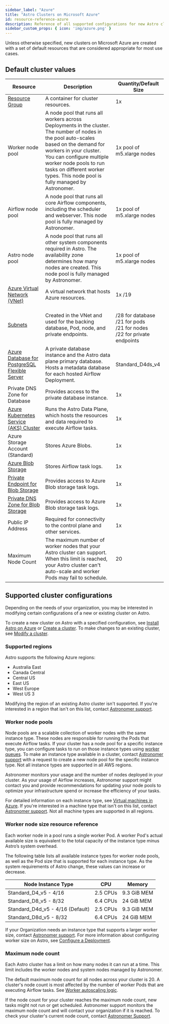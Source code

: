 ```yaml
---
sidebar_label: "Azure"
title: "Astro Clusters on Microsoft Azure"
id: resource-reference-azure
description: Reference of all supported configurations for new Astro clusters on Microsoft Azure.
sidebar_custom_props: { icon: 'img/azure.png' }
---
```


Unless otherwise specified, new clusters on Microsoft Azure are created with a set of default resources that are considered appropriate for most use cases.

## Default cluster values

| Resource                                      | Description                                                                                                                                   | Quantity/Default Size                                                                         |
| --------------------------------------------- | --------------------------------------------------------------------------------------------------------------------------------------------- | --------------------------------------------------------------------------------------------- |
| [Resource Group](https://docs.microsoft.com/en-us/azure/azure-resource-manager/management/manage-resource-groups-portal)                                | A container for cluster resources.                                                                                                            | 1x                                                                                            |
| Worker node pool | A node pool that runs all workers across Deployments in the cluster. The number of nodes in the pool auto-scales based on the demand for workers in your cluster. You can configure multiple worker node pools to run tasks on different worker types. This node pool is fully managed by Astronomer. | 1x pool of m5.xlarge nodes |
| Airflow node pool | A node pool that runs all core Airflow components, including the scheduler and webserver. This node pool is fully managed by Astronomer. | 1x pool of m5.xlarge nodes |
| Astro node pool | A node pool that runs all other system components required in Astro. The availability zone determines how many nodes are created. This node pool is fully managed by Astronomer.| 1x pool of m5.xlarge nodes |
| [Azure Virtual Network (VNet)](https://docs.microsoft.com/en-us/azure/virtual-network/virtual-networks-overview)                  | A virtual network that hosts Azure resources.                                                                                                 | 1x /19                                                                                        |
| [Subnets](https://docs.microsoft.com/en-us/azure/virtual-network/virtual-network-manage-subnet)                                     | Created in the VNet and used for the backing database, Pod, node, and private endpoints.                                                      | <br />/28 for database <br />/21 for pods <br />/21 for nodes <br />/22 for private endpoints |
| [Azure Database for PostgreSQL Flexible Server](https://docs.microsoft.com/en-us/azure/postgresql/flexible-server/) | A private database instance and the Astro data plane primary database. Hosts a metadata database for each hosted Airflow Deployment.          | Standard_D4ds_v4                                                                              |
| Private DNS Zone for Database                 | Provides access to the private database instance.                                                                                             | 1x                                                                                            |
| [Azure Kubernetes Service (AKS) Cluster](https://docs.microsoft.com/en-us/azure/aks/intro-kubernetes)        | Runs the Astro Data Plane, which hosts the resources and data required to execute Airflow tasks.                                              | 1x                                                                                            |
| Azure Storage Account (Standard)              | Stores Azure Blobs.                                                                                                                           | 1x                                                                                            |
| [Azure Blob Storage](https://docs.microsoft.com/en-us/azure/storage/blobs/storage-blobs-introduction)                            | Stores Airflow task logs.                                                                                                                     | 1x                                                                                            |
| [Private Endpoint for Blob Storage](https://docs.microsoft.com/en-us/azure/storage/common/storage-private-endpoints)             | Provides access to Azure Blob storage task logs.                                                                                              | 1x                                                                                            |
| [Private DNS Zone for Blob Storage](https://docs.microsoft.com/en-us/azure/private-link/private-endpoint-dns)             | Provides access to Azure Blob storage task logs.                                                                                              | 1x                                                                                            |
| Public IP Address                             | Required for connectivity to the control plane and other services.                                                                            | 1x                                                                                            |
| Maximum Node Count | The maximum number of worker nodes that your Astro cluster can support. When this limit is reached, your Astro cluster can't auto-scale and worker Pods may fail to schedule. | 20 |

## Supported cluster configurations

Depending on the needs of your organization, you may be interested in modifying certain configurations of a new or existing cluster on Astro.

To create a new cluster on Astro with a specified configuration, see [Install Astro on Azure](install-azure.md) or [Create a cluster](create-cluster.md). To make changes to an existing cluster, see [Modify a cluster](modify-cluster.md).

### Supported regions

Astro supports the following Azure regions:

- Australia East
- Canada Central
- Central US
- East US
- West Europe
- West US 3

Modifying the region of an existing Astro cluster isn't supported. If you're interested in a region that isn't on this list, contact [Astronomer support](https://cloud.astronomer.io/support).

### Worker node pools

Node pools are a scalable collection of worker nodes with the same instance type. These nodes are responsible for running the Pods that execute Airflow tasks. If your cluster has a node pool for a specific instance type, you can configure tasks to run on those instance types using [worker queues](configure-deployment-resources.md#worker-queues). To make an instance type available in a cluster, contact [Astronomer support](https://support.astronomer.io) with a request to create a new node pool for the specific instance type. Not all instance types are supported in all AWS regions.

Astronomer monitors your usage and the number of nodes deployed in your cluster. As your usage of Airflow increases, Astronomer support might contact you and provide recommendations for updating your node pools to optimize your infrastructure spend or increase the efficiency of your tasks.

For detailed information on each instance type, see [Virtual machines in Azure](https://docs.microsoft.com/en-us/azure/virtual-machines/). If you're interested in a machine type that isn't on this list, contact [Astronomer support](https://cloud.astronomer.io/support). Not all machine types are supported in all regions.

### Worker node size resource reference

Each worker node in a pool runs a single worker Pod. A worker Pod's actual available size is equivalent to the total capacity of the instance type minus Astro’s system overhead.

The following table lists all available instance types for worker node pools, as well as the Pod size that is supported for each instance type. As the system requirements of Astro change, these values can increase or decrease.

| Node Instance Type               | CPU      | Memory      |
| -------------------------------- | -------- | ----------- |
| Standard_D4_v5 - 4/16            | 2.5 CPUs | 9.3 GiB MEM |
| Standard_D8_v5 - 8/32            | 6.4 CPUs | 24 GiB MEM  |
| Standard_D4d_v5 - 4/16 (Default) | 2.5 CPUs | 9.3 GiB MEM |
| Standard_D8d_v5 - 8/32           | 6.4 CPUs | 24 GiB MEM  |

If your Organization needs an instance type that supports a larger worker size, contact [Astronomer support](https://support.astronomer.io). For more information about configuring worker size on Astro, see [Configure a Deployment](configure-deployment-resources.md).

### Maximum node count

Each Astro cluster has a limit on how many nodes it can run at a time. This limit includes the worker nodes and system nodes managed by Astronomer.

The default maximum node count for all nodes across your cluster is 20. A cluster's node count is most affected by the number of worker Pods that are executing Airflow tasks. See [Worker autoscaling logic](configure-deployment-resources.md#worker-autoscaling-logic).

If the node count for your cluster reaches the maximum node count, new tasks might not run or get scheduled. Astronomer support monitors the maximum node count and will contact your organization if it is reached. To check your cluster's current node count, contact [Astronomer Support](https://cloud.astronomer.io/support).
